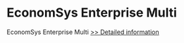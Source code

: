 # EconomSys Enterprise Multi
EconomSys Enterprise Multi
[>> Detailed information](https://secure.shareit.com/shareit/product.html?productid=300992675&affiliateid=200057808)
